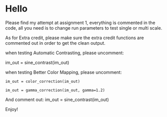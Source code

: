 
# Hello

Please find my attempt at assignment 1, everything is commented in the code, all you need is to change run parameters to test single or multi scale. 

As for Extra credit, please make sure the extra credit functions are commented out in order to get the clean output. 

when testing Automatic Contrasting, please uncomment:

im_out = sine_contrast(im_out)


when testing Better Color Mapping, please uncomment:

    im_out = color_correction(im_out)

    im_out = gamma_correction(im_out, gamma=1.2)

And comment out:
im_out = sine_contrast(im_out)


Enjoy!